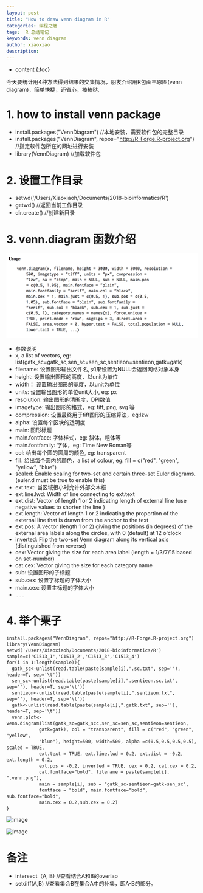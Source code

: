 ```yaml
---
layout: post
title: "How to draw venn diagram in R"
categories: 编程之魅
tags:  R 总结笔记 
keywords: venn diagram
author: xiaoxiao
description: 
---
```


* content
{:toc}

今天要统计用4种方法得到结果的交集情况，朋友介绍用R包画韦恩图(venn diagram)，简单快捷，还省心，棒棒哒.

# 1. how to install venn package

- install.packages("VennDiagram") //本地安装，需要软件包的完整目录
- install.packages("VennDiagram", repos="http://R-Forge.R-project.org") //指定软件包所在的网址进行安装
- library(VennDiagram) //加载软件包

# 2. 设置工作目录

- setwd('/Users/Xiaoxiaoh/Documents/2018-bioinformatics/R')
- getwd() //返回当前工作目录
- dir.create() //创建新目录

# 3. venn.diagram 函数介绍

![image](https://github.com/xiaoxiaoh16/xiaoxiaoh16.github.io/raw/master/_drafts/pic/venn-diagram-function.png) 

- 参数说明
- x, a list of vectors, eg: list(gatk_sc=gatk_sc,sen_sc=sen_sc,sentieon=sentieon,gatk=gatk)
- filename: 设置图形输出文件名, 如果设置为NULL会返回网格对象本身
- height: 设置输出图形的高度，以unit为单位
- width： 设置输出图形的宽度，以unit为单位
- units: 设置输出图形的单位unit大小, eg: px
- resolution: 输出图形的清晰度，DPI数值
- imagetype: 输出图形的格式，eg: tiff, png, svg 等
- compression: 设置最终用于tiff图形的压缩算法，eg:lzw
- alpha: 设置每个区块的透明度
- main: 图形标题
- main.fontface: 字体样式，eg: 斜体，粗体等
- main.fontfamily: 字体，eg: Time New Roman等
- col: 给出每个圆的圆周的颜色, eg: transparent
- fill: 给出每个圆内的颜色，a list of colour, eg: fill = c("red", "green", "yellow", "blue")
- scaled: Enable scaling for two-set and certain three-set Euler diagrams. (euler.d must be true to enable this)
- ext.text: 当区域很小时允许外部文本框
- ext.line.lwd: Width of line connecting to ext.text
- ext.dist: Vector of length 1 or 2 indicating length of external line (use negative values to shorten the line )
- ext.length: Vector of length 1 or 2 indicating the proportion of the external line that is drawn from the anchor to the text
- ext.pos: A vector (length 1 or 2) giving the positions (in degrees) of the external area labels along the circles, with 0 (default) at 12 o'clock
- inverted: Flip the two-set Venn diagram along its vertical axis (distinguished from reverse) 
- cex: Vector giving the size for each area label (length = 1/3/7/15 based on set-number)
- cat.cex: Vector giving the size for each category name
- sub: 设置图形的子标题
- sub.cex: 设置字标题的字体大小
- main.cex: 设置主标题的字体大小
- ......

# 4. 举个栗子
```
install.packages("VennDiagram", repos="http://R-Forge.R-project.org")
library(VennDiagram)
setwd('/Users/Xiaoxiaoh/Documents/2018-bioinformatics/R')
sample=c('C1513_1','C1513_2','C1513_3','C1513_4')
for(i in 1:length(sample)){
  gatk_sc<-unlist(read.table(paste(sample[i],".sc.txt", sep=''), header=T, sep='\t'))
  sen_sc<-unlist(read.table(paste(sample[i],".sentieon.sc.txt", sep=''), header=T, sep='\t'))
  sentieon<-unlist(read.table(paste(sample[i],".sentieon.txt", sep=''), header=T, sep='\t'))
  gatk<-unlist(read.table(paste(sample[i],".gatk.txt", sep=''), header=T, sep='\t'))
  venn.plot<-venn.diagram(list(gatk_sc=gatk_scc,sen_sc=sen_sc,sentieon=sentieon,
			gatk=gatk), col = "transparent", fill = c("red", "green", "yellow", 
			"blue"), height=500, width=500, alpha =c(0.5,0.5,0.5,0.5), scaled = TRUE, 
		    ext.text = TRUE, ext.line.lwd = 0.2, ext.dist = -0.2, ext.length = 0.2, 
			ext.pos = -0.2, inverted = TRUE, cex = 0.2, cat.cex = 0.2, 
			cat.fontface="bold", filename = paste(sample[i], ".venn.png"), 
			main = sample[i], sub = "gatk_sc-sentieon-gatk-sen_sc", 
			fontface = "bold", main.fontface="bold", sub.fontface="bold",
			main.cex = 0.2,sub.cex = 0.2)
}

``` 

![image](https://github.com/xiaoxiaoh16/xiaoxiaoh16.github.io/raw/master/_drafts/pic/C1513_1.venn.tiff.png) 

![image](https://github.com/xiaoxiaoh16/xiaoxiaoh16.github.io/raw/master/_drafts/pic/C1513_4.venn.tiff)

# 备注
- intersect（A, B) //查看结合A和B的overlap
- setdiff(A,B) //查看集合B在集合A中的补集，即A-B的部分。

